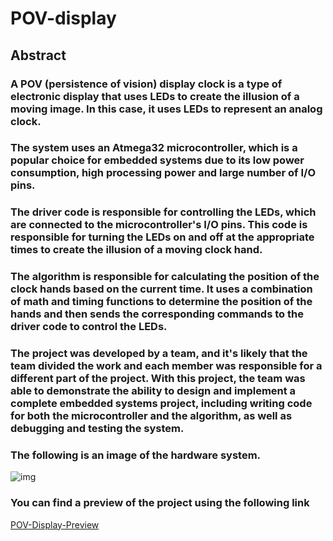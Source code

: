 # POV-display
## Abstract
### A POV (persistence of vision) display clock is a type of electronic display that uses LEDs to create the illusion of a moving image. In this case, it uses LEDs to represent an analog clock.

### The system uses an Atmega32 microcontroller, which is a popular choice for embedded systems due to its low power consumption, high processing power and large number of I/O pins.

### The driver code is responsible for controlling the LEDs, which are connected to the microcontroller's I/O pins. This code is responsible for turning the LEDs on and off at the appropriate times to create the illusion of a moving clock hand.

### The algorithm is responsible for calculating the position of the clock hands based on the current time. It uses a combination of math and timing functions to determine the position of the hands and then sends the corresponding commands to the driver code to control the LEDs.

### The project was developed by a team, and it's likely that the team divided the work and each member was responsible for a different part of the project. With this project, the team was able to demonstrate the ability to design and implement a complete embedded systems project, including writing code for both the microcontroller and the algorithm, as well as debugging and testing the system.

### The following is an image of the hardware system.
![img]()



### You can find a preview of the project using the following link
[POV-Display-Preview](https://drive.google.com/drive/u/0/folders/128i1z9-Xx1qVnHIgvfxdt_CPARsultIw)

